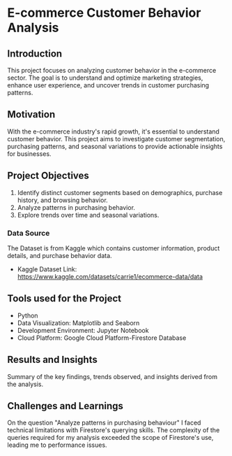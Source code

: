 # E-commerce Customer Behavior Analysis

## Introduction
This project focuses on analyzing customer behavior in the e-commerce sector. The goal is to understand and optimize marketing strategies, enhance user experience, and uncover trends in customer purchasing patterns.

## Motivation
With the e-commerce industry's rapid growth, it's essential to understand customer behavior. This project aims to investigate customer segmentation, purchasing patterns, and seasonal variations to provide actionable insights for businesses.

## Project Objectives
1. Identify distinct customer segments based on demographics, purchase history, and browsing behavior.
2. Analyze patterns in purchasing behavior.
3. Explore trends over time and seasonal variations.

### Data Source
The Dataset is from Kaggle which contains customer information, product details, and purchase behavior data.
- Kaggle Dataset Link: https://www.kaggle.com/datasets/carrie1/ecommerce-data/data

## Tools used for the Project 
- Python
- Data Visualization: Matplotlib and Seaborn
- Development Environment: Jupyter Notebook
- Cloud Platform: Google Cloud Platform-Firestore Database 

## Results and Insights
Summary of the key findings, trends observed, and insights derived from the analysis.

## Challenges and Learnings
On the question "Analyze patterns in purchasing behaviour" I faced technical limitations with Firestore's querying skills. The complexity of the queries required for my analysis exceeded the scope of Firestore's use, leading me to performance issues.


